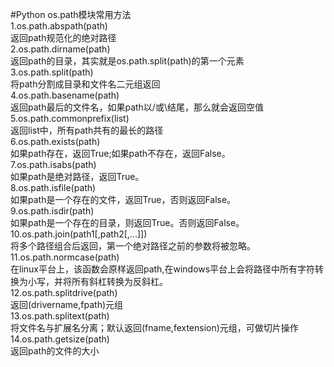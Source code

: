 #Python os.path模块常用方法  
1.os.path.abspath(path)  
返回path规范化的绝对路径  
2.os.path.dirname(path)  
返回path的目录，其实就是os.path.split(path)的第一个元素  
3.os.path.split(path)  
将path分割成目录和文件名二元组返回  
4.os.path.basename(path)  
返回path最后的文件名，如果path以/或\结尾，那么就会返回空值  
5.os.path.commonprefix(list)  
返回list中，所有path共有的最长的路径  
6.os.path.exists(path)  
如果path存在，返回True;如果path不存在，返回False。  
7.os.path.isabs(path)  
如果path是绝对路径，返回True。  
8.os.path.isfile(path)  
如果path是一个存在的文件，返回True，否则返回False。  
9.os.path.isdir(path)  
如果path是一个存在的目录，则返回True。否则返回False。  
10.os.path.join(path1[,path2[,...]])  
将多个路径组合后返回，第一个绝对路径之前的参数将被忽略。  
11.os.path.normcase(path)  
在linux平台上，该函数会原样返回path,在windows平台上会将路径中所有字符转换为小写，并将所有斜杠转换为反斜杠。  
12.os.path.splitdrive(path)  
返回(drivername,fpath)元组  
13.os.path.splitext(path)  
将文件名与扩展名分离；默认返回(fname,fextension)元组，可做切片操作  
14.os.path.getsize(path)  
返回path的文件的大小  
